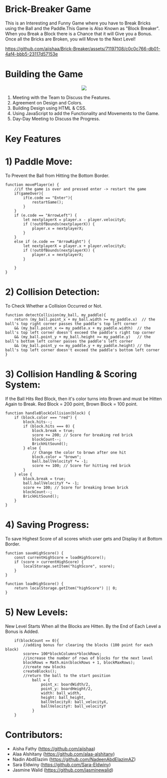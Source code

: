 # Brick-Breaker Game
This is an Interesting and Funny Game where you have to Break Bricks using the Ball and the Paddle.This Game is Also Known as "Block Breaker". When you Break a Block there is a Chance that it will Give you a Bonus. Once all the Bricks are Broken, you will Move to the Next Level!

https://github.com/aiishaa/Brick-Breaker/assets/71197108/c0c0c766-db01-4af4-bbb5-23117d57153e


# Building the Game 
<p align="center">
    <img src="https://skillicons.dev/icons?i=js,html,css" />
</p>

 1) Meeting with the Team to Discuss the Features.
 2) Agreement on Design and Colors.
 3) Building Design using HTML & CSS.
 4) Using JavaScript to add the Functionality and Movements to the Game.
 5) Day-Day Meeting to Discuss the Progress.
 
# Key Features
# 1) Paddle Move:
To Prevent the Ball from Hitting the Bottom Border.
```
function movePlayer(e) {
    //if the game is over and pressed enter -> restart the game 
    if(gameOver){
        if(e.code == "Enter"){
            restartGame();
        }
    }
    if (e.code == "ArrowLeft") {
        let nextplayerX = player.x - player.velocityX;
        if (!outOfBounds(nextplayerX)) {
            player.x = nextplayerX;
        }
    }
    else if (e.code == "ArrowRight") {
        let nextplayerX = player.x + player.velocityX;
        if (!outOfBounds(nextplayerX)) {
            player.x = nextplayerX;
        }
       
    }
}
```

# 2) Collision Detection:
To Check Whether a Collision Occurred or Not.
```
function detectCollision(my_ball, my_paddle){
    return (my_ball.point_x + my_ball.width >= my_paddle.x)  // the ball's top right corner passes the paddle's top left corner 
    && (my_ball.point_x <= my_paddle.x + my_paddle.width)  // the ball's top left corner doesn't exceed the paddle's right top corner
    && (my_ball.point_y + my_ball.height >= my_paddle.y)   // the ball's bottom left corner passes the paddle's left corner
    && (my_ball.point_y <= my_paddle.y + my_paddle.height) // the ball's top left corner doesn't exceed the paddle's bottom left corner
}
```
# 3) Collision Handling & Scoring System:
If the Ball Hits Red Block, then it's color turns into Brown and must be Hitten Again to Break. Red Block = 200 point, Brown Block = 100 point.
```
function handleBlockCollision(block) {
    if (block.color === "red") {
        block.hits--;
        if (block.hits === 0) {
            block.break = true;
            score += 200; // Score for breaking red brick
            blockCount--;
            BrickHitSound();
        } else {
            // Change the color to brown after one hit
            block.color = "brown";
            ball.ballVelocityY *= -1;
            score += 100; // Score for hitting red brick
        }
    } else {
        block.break = true;
        ball.ballVelocityY *= -1;
        score += 100; // Score for breaking brown brick
        blockCount--;
        BrickHitSound();
    }
}
```

# 4) Saving Progress:
To save Highest Score of all scores which user gets and Display it at Bottom Border.
```
function saveHighScore() {
    const currentHighScore = loadHighScore();
    if (score > currentHighScore) {
        localStorage.setItem("highScore", score);
    }
}

function loadHighScore() {
    return localStorage.getItem("highScore") || 0;
}
```

# 5) New Levels:
New Level Starts When all the Blocks are Hitten. By the End of  Each Level a Bonus is Added.
```
    if(blockCount == 0){
        //adding bonus for clearing the blocks (100 point for each block)
        score+= 100*blockColumns*blockRows;
        //increase the number of rows of blocks for the next level
        blockRows = Math.min(blockRows + 1, blockMaxRows);
        //create new blocks
        createBlocks();
        //return the ball to the start position
            ball = {
                point_x: boardWidth/2,
                point_y: boardHeight/2,
                width: ball_width,
                height: ball_height,
                ballVelocityX: ball_velocityX,
                ballVelocityY: ball_velocityY
            }
    }
```

# Contributors:
- Aisha Fathy (https://github.com/aiishaa)
- Alaa Alshitany (https://github.com/alaa-alshitany)
- Nadin AbdElazim (https://github.com/NadeenAbdElazimAZ)
- Sara Eldwiny (https://github.com/Sara-Eldwiny)
- Jasmine Walid (https://github.com/jasminewalid)
